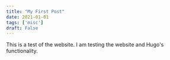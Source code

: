 ```yaml
---
title: "My First Post"
date: 2021-01-01
tags: ['misc']
draft: False
---
```


This is a test of the website. I am testing the website and Hugo's functionality.
